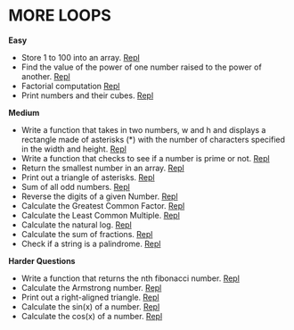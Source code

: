 # MORE LOOPS

**Easy**
* Store 1 to 100 into an array. [Repl](https://repl.it/@KevinEwig/Store1To100IntoArray)
* Find the value of the power of one number raised to the power of another. [Repl](https://repl.it/@KevinEwig/CalculatePower)
* Factorial computation [Repl](https://repl.it/@KevinEwig/ComputeFactorial)
* Print numbers and their cubes. [Repl](https://repl.it/@KevinEwig/PrintNumbersAndCubes)

**Medium**
* Write a function that takes in two numbers, w and h and displays a rectangle made of asterisks (*) with the number of characters specified in the width and height. 
[Repl](https://repl.it/@KevinEwig/PrintARectangleAsterisk)
* Write a function that checks to see if a number is prime or not. [Repl](https://repl.it/@KevinEwig/CheckIfPrime)
* Return the smallest number in an array. [Repl](https://repl.it/@KevinEwig/ReturnTheSmallestNumber)
* Print out a triangle of asterisks. [Repl](https://repl.it/@KevinEwig/PrintATriangleOfAsterisks)
* Sum of all odd numbers. [Repl](https://repl.it/@KevinEwig/SumOfAllOddNumbers)
* Reverse the digits of a given Number. [Repl](https://repl.it/@KevinEwig/ReverseDigitsOfNumber)
* Calculate the Greatest Common Factor. [Repl](https://repl.it/@KevinEwig/CalculateGCF)
* Calculate the Least Common Multiple. [Repl](https://repl.it/@KevinEwig/CalculateLCM)
* Calculate the natural log. [Repl](https://repl.it/@KevinEwig/CalculateNaturalLog)
* Calculate the sum of fractions. [Repl](https://repl.it/@KevinEwig/CalculateSumOfFractions)
* Check if a string is a palindrome. [Repl](https://repl.it/@KevinEwig/CheckIfPalindromeEasy)

**Harder Questions**
* Write a function that returns the nth fibonacci number. [Repl](https://repl.it/@KevinEwig/CalculateFibonacci)
* Calculate the Armstrong number. [Repl](https://repl.it/@KevinEwig/CalculateArmstrongNumber)
* Print out a right-aligned triangle. [Repl](https://repl.it/@KevinEwig/PrintRightAlignedTriangle)
* Calculate the sin(x) of a number. [Repl](https://repl.it/@KevinEwig/CalculateSine)
* Calculate the cos(x) of a number. [Repl](https://repl.it/@KevinEwig/CalculateCosine)
